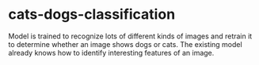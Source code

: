 # cats-dogs-classification
 Model is trained to recognize lots of different kinds of images and retrain it to determine whether an image shows dogs or cats. The existing model already knows how to identify interesting features of an image.
